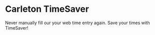 # Carleton TimeSaver

Never manually fill our your web time entry again. Save your times with TimeSaver!
